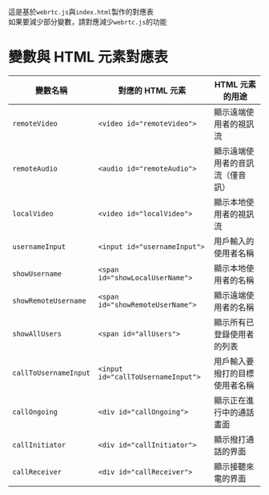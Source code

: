 這是基於`webrtc.js`與`index.html`製作的對應表  
如果要減少部分變數，請對應減少`webrtc.js`的功能

# 變數與 HTML 元素對應表

| 變數名稱               | 對應的 HTML 元素                      | HTML 元素的用途                          |
| -------------------- | --------------------------------- | ---------------------------------- |
| `remoteVideo`         | `<video id="remoteVideo">`         | 顯示遠端使用者的視訊流                 |
| `remoteAudio`         | `<audio id="remoteAudio">`         | 顯示遠端使用者的音訊流（僅音訊）       |
| `localVideo`          | `<video id="localVideo">`          | 顯示本地使用者的視訊流                 |
| `usernameInput`       | `<input id="usernameInput">`       | 用戶輸入的使用者名稱                  |
| `showUsername`        | `<span id="showLocalUserName">`    | 顯示本地使用者的名稱                  |
| `showRemoteUsername`  | `<span id="showRemoteUserName">`   | 顯示遠端使用者的名稱                  |
| `showAllUsers`        | `<span id="allUsers">`             | 顯示所有已登錄使用者的列表            |
| `callToUsernameInput` | `<input id="callToUsernameInput">` | 用戶輸入要撥打的目標使用者名稱        |
| `callOngoing`         | `<div id="callOngoing">`           | 顯示正在進行中的通話畫面              |
| `callInitiator`       | `<div id="callInitiator">`         | 顯示撥打通話的界面                    |
| `callReceiver`        | `<div id="callReceiver">`          | 顯示接聽來電的界面                    |

